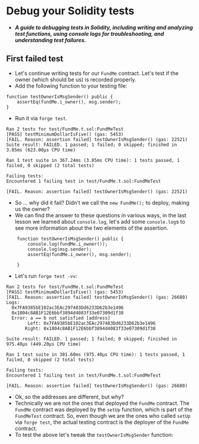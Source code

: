 # Debug your Solidity tests
- ***A guide to debugging tests in Solidity, including writing and analyzing test functions, using console logs for troubleshooting, and understanding test failures.***

## First failed test
- Let's continue writing tests for our `FundMe` contract. Let's test if the owner (which should be us) is recorded properly.
- Add the following function to your testing file:

```
function testOwnerIsMsgSender() public {
    assertEq(fundMe.i_owner(), msg.sender);
}
```

- Run it via `forge test`.

```
Ran 2 tests for test/FundMe.t.sol:FundMeTest
[PASS] testMinimumDollarIsFive() (gas: 5453)
[FAIL. Reason: assertion failed] testOwnerIsMsgSender() (gas: 22521)
Suite result: FAILED. 1 passed; 1 failed; 0 skipped; finished in 3.85ms (623.00µs CPU time)

Ran 1 test suite in 367.24ms (3.85ms CPU time): 1 tests passed, 1 failed, 0 skipped (2 total tests)

Failing tests:
Encountered 1 failing test in test/FundMe.t.sol:FundMeTest

[FAIL. Reason: assertion failed] testOwnerIsMsgSender() (gas: 22521)
```

- So ... why did it fail? Didn't we call the `new FundMe();` to deploy, making us the owner?
- We can find the answer to these questions in various ways, in the last lesson we learned about `console.log`, let's add some `console.log`s to see more information about the two elements of the assertion.

```
    function testOwnerIsMsgSender() public {
        console.log(fundMe.i_owner());
        console.log(msg.sender);
        assertEq(fundMe.i_owner(), msg.sender);

    }
```

- Let's run `forge test -vv`:

```
Ran 2 tests for test/FundMe.t.sol:FundMeTest
[PASS] testMinimumDollarIsFive() (gas: 5453)
[FAIL. Reason: assertion failed] testOwnerIsMsgSender() (gas: 26680)
Logs:
  0x7FA9385bE102ac3EAc297483Dd6233D62b3e1496
  0x1804c8AB1F12E6bbf3894d4083f33e07309d1f38
  Error: a == b not satisfied [address]
        Left: 0x7FA9385bE102ac3EAc297483Dd6233D62b3e1496
       Right: 0x1804c8AB1F12E6bbf3894d4083f33e07309d1f38

Suite result: FAILED. 1 passed; 1 failed; 0 skipped; finished in 975.40µs (449.20µs CPU time)

Ran 1 test suite in 301.60ms (975.40µs CPU time): 1 tests passed, 1 failed, 0 skipped (2 total tests)

Failing tests:
Encountered 1 failing test in test/FundMe.t.sol:FundMeTest

[FAIL. Reason: assertion failed] testOwnerIsMsgSender() (gas: 26680)
```

- Ok, so the addresses are different, but why?
- Technically we are not the ones that deployed the `FundMe` contract. The `FundMe` contract was deployed by the `setUp` function, which is part of the `FundMeTest` contract. So, even though we are the ones who called `setUp` via `forge test`, the actual testing contract is the deployer of the `FundMe` contract.
- To test the above let's tweak the `testOwnerIsMsgSender` function:

```
